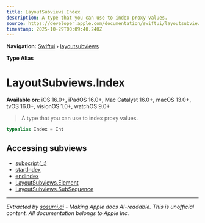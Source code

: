 ```yaml
---
title: LayoutSubviews.Index
description: A type that you can use to index proxy values.
source: https://developer.apple.com/documentation/swiftui/layoutsubviews/index
timestamp: 2025-10-29T00:09:40.240Z
---
```


**Navigation:** [Swiftui](/documentation/swiftui) › [layoutsubviews](/documentation/swiftui/layoutsubviews)

**Type Alias**

# LayoutSubviews.Index

**Available on:** iOS 16.0+, iPadOS 16.0+, Mac Catalyst 16.0+, macOS 13.0+, tvOS 16.0+, visionOS 1.0+, watchOS 9.0+

> A type that you can use to index proxy values.

```swift
typealias Index = Int
```

## Accessing subviews

- [subscript(_:)](/documentation/swiftui/layoutsubviews/subscript(_:))
- [startIndex](/documentation/swiftui/layoutsubviews/startindex)
- [endIndex](/documentation/swiftui/layoutsubviews/endindex)
- [LayoutSubviews.Element](/documentation/swiftui/layoutsubviews/element)
- [LayoutSubviews.SubSequence](/documentation/swiftui/layoutsubviews/subsequence)

---

*Extracted by [sosumi.ai](https://sosumi.ai) - Making Apple docs AI-readable.*
*This is unofficial content. All documentation belongs to Apple Inc.*
